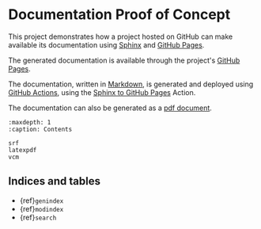 # Documentation Proof of Concept

This project demonstrates how a project hosted on GitHub can make
available its documentation using
[Sphinx](https://www.sphinx-doc.org/en/master/index.html) and
[GitHub Pages](https://docs.github.com/en/pages).

The generated documentation is available through the project's
[GitHub Pages](https://ebjorntvedt-csgroup.github.io/documentation-test-project/).

The documentation, written in
[Markdown](https://myst-parser.readthedocs.io/en/latest/index.html),
is generated and deployed using
[GitHub Actions](https://docs.github.com/en/actions), using the
[Sphinx to GitHub Pages](https://github.com/marketplace/actions/sphinx-to-github-pages)
Action.

The documentation can also be generated as a
[pdf document](latexpdf).

```{toctree}
:maxdepth: 1
:caption: Contents

srf
latexpdf
vcm
```

## Indices and tables

* {ref}`genindex`
* {ref}`modindex`
* {ref}`search`
